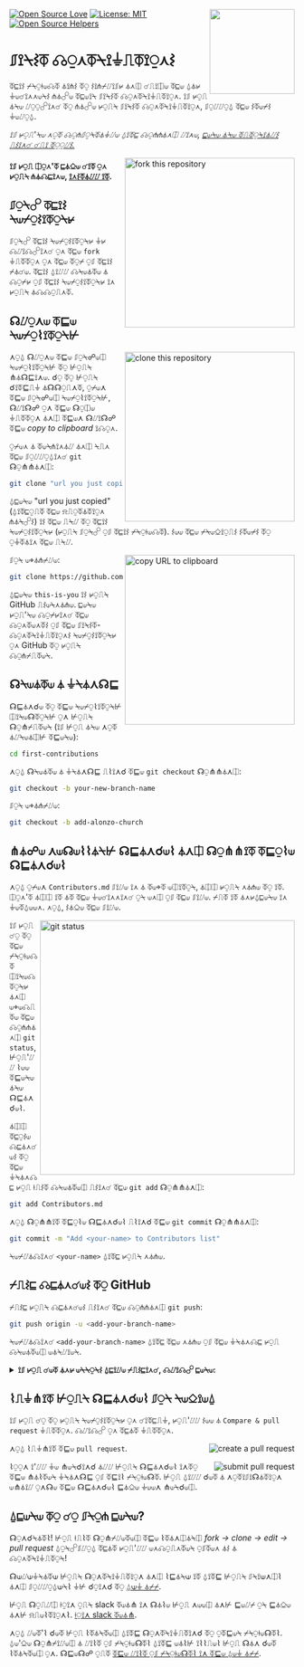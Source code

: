 [![Open Source Love](https://firstcontributions.github.io/open-source-badges/badges/open-source-v1/open-source.svg)](https://github.com/firstcontributions/open-source-badges)
[<img align="right" width="150" src="https://firstcontributions.github.io/assets/Readme/join-slack-team.png">](https://join.slack.com/t/firstcontributors/shared_invite/zt-1hg51qkgm-Xc7HxhsiPYNN3ofX2_I8FA)
[![License: MIT](https://img.shields.io/badge/License-MIT-green.svg)](https://opensource.org/licenses/MIT)
[![Open Source Helpers](https://www.codetriage.com/roshanjossey/first-contributions/badges/users.svg)](https://www.codetriage.com/roshanjossey/first-contributions)


# ⎎⟟⍀⌇⏁ ☊⍜⋏⏁⍀⟟⏚⎍⏁⟟⍜⋏⌇

⏁⊑⟟⌇ ⌿⍀⍜⟊⟒☊⏁ ⏃⟟⋔⌇ ⏁⍜ ⌇⟟⋔⌿⌰⟟⎎⊬ ⏃⋏⎅ ☌⎍⟟⎅⟒ ⏁⊑⟒ ⍙⏃⊬ ⏚⟒☌⟟⋏⋏⟒⍀⌇ ⋔⏃☍⟒ ⏁⊑⟒⟟⍀ ⎎⟟⍀⌇⏁ ☊⍜⋏⏁⍀⟟⏚⎍⏁⟟⍜⋏. ⟟⎎ ⊬⍜⎍ ⏃⍀⟒ ⌰⍜⍜☍⟟⋏☌ ⏁⍜ ⋔⏃☍⟒ ⊬⍜⎍⍀ ⎎⟟⍀⌇⏁ ☊⍜⋏⏁⍀⟟⏚⎍⏁⟟⍜⋏, ⎎⍜⌰⌰⍜⍙ ⏁⊑⟒ ⌇⏁⟒⌿⌇ ⏚⟒⌰⍜⍙.

_⟟⎎ ⊬⍜⎍'⍀⟒ ⋏⍜⏁ ☊⍜⋔⎎⍜⍀⏁⏃⏚⌰⟒ ⍙⟟⏁⊑ ☊⍜⋔⋔⏃⋏⎅ ⌰⟟⋏⟒, [⊑⟒⍀⟒ ⏃⍀⟒ ⏁⎍⏁⍜⍀⟟⏃⌰⌇ ⎍⌇⟟⋏☌ ☌⎍⟟ ⏁⍜⍜⌰⌇.](#tutorials-using-other-tools)_

<img align="right" width="300" src="https://firstcontributions.github.io/assets/Readme/fork.png" alt="fork this repository" />

#### ⟟⎎ ⊬⍜⎍ ⎅⍜⋏'⏁ ⊑⏃⎐⟒ ☌⟟⏁ ⍜⋏ ⊬⍜⎍⍀ ⋔⏃☊⊑⟟⋏⟒, [⟟⋏⌇⏁⏃⌰⌰ ⟟⏁](https://help.github.com/articles/set-up-git/).

## ⎎⍜⍀☍ ⏁⊑⟟⌇ ⍀⟒⌿⍜⌇⟟⏁⍜⍀⊬

⎎⍜⍀☍ ⏁⊑⟟⌇ ⍀⟒⌿⍜⌇⟟⏁⍜⍀⊬ ⏚⊬ ☊⌰⟟☊☍⟟⋏☌ ⍜⋏ ⏁⊑⟒ `fork` ⏚⎍⏁⏁⍜⋏ ⍜⋏ ⏁⊑⟒ ⏁⍜⌿ ⍜⎎ ⏁⊑⟟⌇ ⌿⏃☌⟒.
 ⏁⊑⟟⌇ ⍙⟟⌰⌰ ☊⍀⟒⏃⏁⟒ ⏃ ☊⍜⌿⊬ ⍜⎎ ⏁⊑⟟⌇ ⍀⟒⌿⍜⌇⟟⏁⍜⍀⊬ ⟟⋏ ⊬⍜⎍⍀ ⏃☊☊⍜⎍⋏⏁.

## ☊⌰⍜⋏⟒ ⏁⊑⟒ ⍀⟒⌿⍜⌇⟟⏁⍜⍀⊬

<img align="right" width="300" src="https://firstcontributions.github.io/assets/Readme/clone.png" alt="clone this repository" />

⋏⍜⍙ ☊⌰⍜⋏⟒ ⏁⊑⟒ ⎎⍜⍀☍⟒⎅ ⍀⟒⌿⍜⌇⟟⏁⍜⍀⊬ ⏁⍜ ⊬⍜⎍⍀ ⋔⏃☊⊑⟟⋏⟒. ☌⍜ ⏁⍜ ⊬⍜⎍⍀ ☌⟟⏁⊑⎍⏚ ⏃☊☊⍜⎍⋏⏁, ⍜⌿⟒⋏ ⏁⊑⟒ ⎎⍜⍀☍⟒⎅ ⍀⟒⌿⍜⌇⟟⏁⍜⍀⊬, ☊⌰⟟☊☍ ⍜⋏ ⏁⊑⟒ ☊⍜⎅⟒ ⏚⎍⏁⏁⍜⋏ ⏃⋏⎅ ⏁⊑⟒⋏ ☊⌰⟟☊☍ ⏁⊑⟒ _copy to clipboard_ ⟟☊⍜⋏.

⍜⌿⟒⋏ ⏃ ⏁⟒⍀⋔⟟⋏⏃⌰ ⏃⋏⎅ ⍀⎍⋏ ⏁⊑⟒ ⎎⍜⌰⌰⍜⍙⟟⋏☌ `git` ☊⍜⋔⋔⏃⋏⎅:

```bash
git clone "url you just copied"
```

⍙⊑⟒⍀⟒ "url you just copied" (⍙⟟⏁⊑⍜⎍⏁ ⏁⊑⟒ ⍾⎍⍜⏁⏃⏁⟟⍜⋏ ⋔⏃⍀☍⌇) ⟟⌇ ⏁⊑⟒ ⎍⍀⌰ ⏁⍜ ⏁⊑⟟⌇ ⍀⟒⌿⍜⌇⟟⏁⍜⍀⊬ (⊬⍜⎍⍀ ⎎⍜⍀☍ ⍜⎎ ⏁⊑⟟⌇ ⌿⍀⍜⟊⟒☊⏁). ⌇⟒⟒ ⏁⊑⟒ ⌿⍀⟒⎐⟟⍜⎍⌇ ⌇⏁⟒⌿⌇ ⏁⍜ ⍜⏚⏁⏃⟟⋏ ⏁⊑⟒ ⎍⍀⌰.

<img align="right" width="300" src="https://firstcontributions.github.io/assets/Readme/copy-to-clipboard.png" alt="copy URL to clipboard" />

⎎⍜⍀ ⟒⌖⏃⋔⌿⌰⟒:

```bash
git clone https://github.com/this-is-you/first-contributions.git
```

⍙⊑⟒⍀⟒ `this-is-you` ⟟⌇ ⊬⍜⎍⍀ GitHub ⎍⌇⟒⍀⋏⏃⋔⟒. ⊑⟒⍀⟒ ⊬⍜⎍'⍀⟒ ☊⍜⌿⊬⟟⋏☌ ⏁⊑⟒ ☊⍜⋏⏁⟒⋏⏁⌇ ⍜⎎ ⏁⊑⟒ ⎎⟟⍀⌇⏁-☊⍜⋏⏁⍀⟟⏚⎍⏁⟟⍜⋏⌇ ⍀⟒⌿⍜⌇⟟⏁⍜⍀⊬ ⍜⋏ GitHub ⏁⍜ ⊬⍜⎍⍀ ☊⍜⋔⌿⎍⏁⟒⍀.

## ☊⍀⟒⏃⏁⟒ ⏃ ⏚⍀⏃⋏☊⊑

☊⊑⏃⋏☌⟒ ⏁⍜ ⏁⊑⟒ ⍀⟒⌿⍜⌇⟟⏁⍜⍀⊬ ⎅⟟⍀⟒☊⏁⍜⍀⊬ ⍜⋏ ⊬⍜⎍⍀ ☊⍜⋔⌿⎍⏁⟒⍀ (⟟⎎ ⊬⍜⎍ ⏃⍀⟒ ⋏⍜⏁ ⏃⌰⍀⟒⏃⎅⊬ ⏁⊑⟒⍀⟒):

```bash
cd first-contributions
```

⋏⍜⍙ ☊⍀⟒⏃⏁⟒ ⏃ ⏚⍀⏃⋏☊⊑ ⎍⌇⟟⋏☌ ⏁⊑⟒ `git checkout` ☊⍜⋔⋔⏃⋏⎅:

```bash
git checkout -b your-new-branch-name
```

⎎⍜⍀ ⟒⌖⏃⋔⌿⌰⟒:

```bash
git checkout -b add-alonzo-church
```

## ⋔⏃☍⟒ ⋏⟒☊⟒⌇⌇⏃⍀⊬ ☊⊑⏃⋏☌⟒⌇ ⏃⋏⎅ ☊⍜⋔⋔⟟⏁ ⏁⊑⍜⌇⟒ ☊⊑⏃⋏☌⟒⌇

⋏⍜⍙ ⍜⌿⟒⋏ `Contributors.md` ⎎⟟⌰⟒ ⟟⋏ ⏃ ⏁⟒⌖⏁ ⟒⎅⟟⏁⍜⍀, ⏃⎅⎅ ⊬⍜⎍⍀ ⋏⏃⋔⟒ ⏁⍜ ⟟⏁. ⎅⍜⋏'⏁ ⏃⎅⎅ ⟟⏁ ⏃⏁ ⏁⊑⟒ ⏚⟒☌⟟⋏⋏⟟⋏☌ ⍜⍀ ⟒⋏⎅ ⍜⎎ ⏁⊑⟒ ⎎⟟⌰⟒. ⌿⎍⏁ ⟟⏁ ⏃⋏⊬⍙⊑⟒⍀⟒ ⟟⋏ ⏚⟒⏁⍙⟒⟒⋏. ⋏⍜⍙, ⌇⏃⎐⟒ ⏁⊑⟒ ⎎⟟⌰⟒.

<img align="right" width="450" src="https://firstcontributions.github.io/assets/Readme/git-status.png" alt="git status" />

⟟⎎ ⊬⍜⎍ ☌⍜ ⏁⍜ ⏁⊑⟒ ⌿⍀⍜⟊⟒☊⏁ ⎅⟟⍀⟒☊⏁⍜⍀⊬ ⏃⋏⎅ ⟒⌖⟒☊⎍⏁⟒ ⏁⊑⟒ ☊⍜⋔⋔⏃⋏⎅ `git status`, ⊬⍜⎍'⌰⌰ ⌇⟒⟒ ⏁⊑⟒⍀⟒ ⏃⍀⟒ ☊⊑⏃⋏☌⟒⌇.

⏃⎅⎅ ⏁⊑⍜⌇⟒ ☊⊑⏃⋏☌⟒⌇ ⏁⍜ ⏁⊑⟒ ⏚⍀⏃⋏☊⊑ ⊬⍜⎍ ⟊⎍⌇⏁ ☊⍀⟒⏃⏁⟒⎅ ⎍⌇⟟⋏☌ ⏁⊑⟒ `git add` ☊⍜⋔⋔⏃⋏⎅:

```bash
git add Contributors.md
```

⋏⍜⍙ ☊⍜⋔⋔⟟⏁ ⏁⊑⍜⌇⟒ ☊⊑⏃⋏☌⟒⌇ ⎍⌇⟟⋏☌ ⏁⊑⟒ `git commit` ☊⍜⋔⋔⏃⋏⎅:

```bash
git commit -m "Add <your-name> to Contributors list"
```

⍀⟒⌿⌰⏃☊⟟⋏☌ `<your-name>` ⍙⟟⏁⊑ ⊬⍜⎍⍀ ⋏⏃⋔⟒.

## ⌿⎍⌇⊑ ☊⊑⏃⋏☌⟒⌇ ⏁⍜ GitHub

⌿⎍⌇⊑ ⊬⍜⎍⍀ ☊⊑⏃⋏☌⟒⌇ ⎍⌇⟟⋏☌ ⏁⊑⟒ ☊⍜⋔⋔⏃⋏⎅ `git push`:

```bash
git push origin -u <add-your-branch-name>
```

⍀⟒⌿⌰⏃☊⟟⋏☌ `<add-your-branch-name>` ⍙⟟⏁⊑ ⏁⊑⟒ ⋏⏃⋔⟒ ⍜⎎ ⏁⊑⟒ ⏚⍀⏃⋏☊⊑ ⊬⍜⎍ ☊⍀⟒⏃⏁⟒⎅ ⟒⏃⍀⌰⟟⟒⍀.

<details>
<summary> <strong>⟟⎎ ⊬⍜⎍ ☌⟒⏁ ⏃⋏⊬ ⟒⍀⍀⍜⍀⌇ ⍙⊑⟟⌰⟒ ⌿⎍⌇⊑⟟⋏☌, ☊⌰⟟☊☍ ⊑⟒⍀⟒:</strong> </summary>

- ### ⏃⎍⏁⊑⟒⋏⏁⟟☊⏃⏁⟟⍜⋏ ⟒⍀⍀⍜⍀
     <pre>remote: Support for password authentication was removed on August 13, 2021. Please use a personal access token instead.
  remote: Please see https://github.blog/2020-12-15-token-authentication-requirements-for-git-operations/ for more information.
  fatal: Authentication failed for 'https://github.com/<your-username>/first-contributions.git/'</pre>
  ☌⍜ ⏁⍜ [GitHub's ⏁⎍⏁⍜⍀⟟⏃⌰](https://docs.github.com/en/authentication/connecting-to-github-with-ssh/adding-a-new-ssh-key-to-your-github-account) ⍜⋏ ☌⟒⋏⟒⍀⏃⏁⟟⋏☌ ⏃⋏⎅ ☊⍜⋏⎎⟟☌⎍⍀⟟⋏☌ ⏃⋏ ⌇⌇⊑ ☍⟒⊬ ⏁⍜ ⊬⍜⎍⍀ ⏃☊☊⍜⎍⋏⏁.

</details>

## ⌇⎍⏚⋔⟟⏁ ⊬⍜⎍⍀ ☊⊑⏃⋏☌⟒⌇ ⎎⍜⍀ ⍀⟒⎐⟟⟒⍙

⟟⎎ ⊬⍜⎍ ☌⍜ ⏁⍜ ⊬⍜⎍⍀ ⍀⟒⌿⍜⌇⟟⏁⍜⍀⊬ ⍜⋏ ☌⟟⏁⊑⎍⏚, ⊬⍜⎍'⌰⌰ ⌇⟒⟒ ⏃ `Compare & pull request` ⏚⎍⏁⏁⍜⋏. ☊⌰⟟☊☍ ⍜⋏ ⏁⊑⏃⏁ ⏚⎍⏁⏁⍜⋏.

<img style="float: right;" src="https://firstcontributions.github.io/assets/Readme/compare-and-pull.png" alt="create a pull request" />

⋏⍜⍙ ⌇⎍⏚⋔⟟⏁ ⏁⊑⟒ `pull request`.

<img style="float: right;" src="https://firstcontributions.github.io/assets/Readme/submit-pull-request.png" alt="submit pull request" />

⌇⍜⍜⋏ ⟟'⌰⌰ ⏚⟒ ⋔⟒⍀☌⟟⋏☌ ⏃⌰⌰ ⊬⍜⎍⍀ ☊⊑⏃⋏☌⟒⌇ ⟟⋏⏁⍜ ⏁⊑⟒ ⋔⏃⌇⏁⟒⍀ ⏚⍀⏃⋏☊⊑ ⍜⎎ ⏁⊑⟟⌇ ⌿⍀⍜⟊⟒☊⏁. ⊬⍜⎍ ⍙⟟⌰⌰ ☌⟒⏁ ⏃ ⋏⍜⏁⟟⎎⟟☊⏃⏁⟟⍜⋏ ⟒⋔⏃⟟⌰ ⍜⋏☊⟒ ⏁⊑⟒ ☊⊑⏃⋏☌⟒⌇ ⊑⏃⎐⟒ ⏚⟒⟒⋏ ⋔⟒⍀☌⟒⎅.

## ⍙⊑⟒⍀⟒ ⏁⍜ ☌⍜ ⎎⍀⍜⋔ ⊑⟒⍀⟒?

☊⍜⋏☌⍀⏃⏁⌇! ⊬⍜⎍ ⟊⎍⌇⏁ ☊⍜⋔⌿⌰⟒⏁⟒⎅ ⏁⊑⟒ ⌇⏁⏃⋏⎅⏃⍀⎅ _fork -> clone -> edit -> pull request_ ⍙⍜⍀☍⎎⌰⍜⍙ ⏁⊑⏃⏁ ⊬⍜⎍'⌰⌰ ⟒⋏☊⍜⎍⋏⏁⟒⍀ ⍜⎎⏁⟒⋏ ⏃⌇ ⏃ ☊⍜⋏⏁⍀⟟⏚⎍⏁⍜⍀!

☊⟒⌰⟒⏚⍀⏃⏁⟒ ⊬⍜⎍⍀ ☊⍜⋏⏁⍀⟟⏚⎍⏁⟟⍜⋏ ⏃⋏⎅ ⌇⊑⏃⍀⟒ ⟟⏁ ⍙⟟⏁⊑ ⊬⍜⎍⍀ ⎎⍀⟟⟒⋏⎅⌇ ⏃⋏⎅ ⎎⍜⌰⌰⍜⍙⟒⍀⌇ ⏚⊬ ☌⍜⟟⋏☌ ⏁⍜ [⍙⟒⏚ ⏃⌿⌿](https://firstcontributions.github.io/#social-share).

⊬⍜⎍ ☊⍜⎍⌰⎅ ⟊⍜⟟⋏ ⍜⎍⍀ slack ⏁⟒⏃⋔ ⟟⋏ ☊⏃⌇⟒ ⊬⍜⎍ ⋏⟒⟒⎅ ⏃⋏⊬ ⊑⟒⌰⌿ ⍜⍀ ⊑⏃⎐⟒ ⏃⋏⊬ ⍾⎍⟒⌇⏁⟟⍜⋏⌇. [⟊⍜⟟⋏ slack ⏁⟒⏃⋔](https://join.slack.com/t/firstcontributors/shared_invite/zt-1hg51qkgm-Xc7HxhsiPYNN3ofX2_I8FA).

⋏⍜⍙ ⌰⟒⏁'⌇ ☌⟒⏁ ⊬⍜⎍ ⌇⏁⏃⍀⏁⟒⎅ ⍙⟟⏁⊑ ☊⍜⋏⏁⍀⟟⏚⎍⏁⟟⋏☌ ⏁⍜ ⍜⏁⊑⟒⍀ ⌿⍀⍜⟊⟒☊⏁⌇. ⍙⟒'⎐⟒ ☊⍜⋔⌿⟟⌰⟒⎅ ⏃ ⌰⟟⌇⏁ ⍜⎎ ⌿⍀⍜⟊⟒☊⏁⌇ ⍙⟟⏁⊑ ⟒⏃⌇⊬ ⟟⌇⌇⎍⟒⌇ ⊬⍜⎍ ☊⏃⋏ ☌⟒⏁ ⌇⏁⏃⍀⏁⟒⎅ ⍜⋏. ☊⊑⟒☊☍ ⍜⎍⏁ [⏁⊑⟒ ⌰⟟⌇⏁ ⍜⎎ ⌿⍀⍜⟊⟒☊⏁⌇ ⟟⋏ ⏁⊑⟒ ⍙⟒⏚ ⏃⌿⌿](https://firstcontributions.github.io/#project-list).
